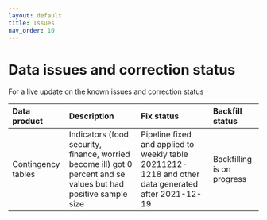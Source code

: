 ```yaml
---
layout: default
title: Issues
nav_order: 10
---
```


# Data issues and correction status
For a live update on the known issues and correction status

| Data product              | Description          |Fix status           |Backfill status |
|:-------------------|:---------------------|:---------------------|:---------------------|
| Contingency tables            | Indicators (food security, finance, worried become ill) got 0 percent and se values but had positive sample size        | Pipeline fixed and applied to weekly table 20211212-1218 and other data generated after 2021-12-19 | Backfilling is on progress           |